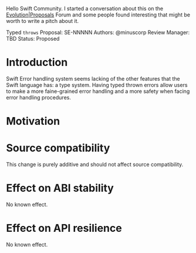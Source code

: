 Hello Swift Community. I started a conversation about this on the [Evolution|Proposals](https://forums.swift.org/t/typed-throw-functions/38860/) Forum and some people found interesting that might be worth to write a pitch about it.

Typed `throws`
Proposal: SE-NNNNN
Authors: @minuscorp
Review Manager: TBD
Status: Proposed

# Introduction

Swift Error handling system seems lacking of the other features that the Swift language has: a type system. Having typed thrown errors allow users to make a more faine-grained error handling and a more safety when facing error handling procedures.


# Motivation


# Source compatibility
This change is purely additive and should not affect source compatibility.

# Effect on ABI stability
No known effect.

# Effect on API resilience
No known effect.
